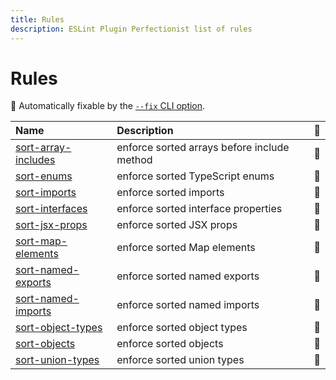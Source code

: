 ```yaml
---
title: Rules
description: ESLint Plugin Perfectionist list of rules
---
```


# Rules

<!-- begin auto-generated rules list -->

🔧 Automatically fixable by the [`--fix` CLI option](https://eslint.org/docs/user-guide/command-line-interface#--fix).

| Name                                              | Description                                 | 🔧  |
| :------------------------------------------------ | :------------------------------------------ | :-- |
| [sort-array-includes](/rules/sort-array-includes) | enforce sorted arrays before include method | 🔧  |
| [sort-enums](/rules/sort-enums)                   | enforce sorted TypeScript enums             | 🔧  |
| [sort-imports](/rules/sort-imports)               | enforce sorted imports                      | 🔧  |
| [sort-interfaces](/rules/sort-interfaces)         | enforce sorted interface properties         | 🔧  |
| [sort-jsx-props](/rules/sort-jsx-props)           | enforce sorted JSX props                    | 🔧  |
| [sort-map-elements](/rules/sort-map-elements)     | enforce sorted Map elements                 | 🔧  |
| [sort-named-exports](/rules/sort-named-exports)   | enforce sorted named exports                | 🔧  |
| [sort-named-imports](/rules/sort-named-imports)   | enforce sorted named imports                | 🔧  |
| [sort-object-types](/rules/sort-object-types)     | enforce sorted object types                 | 🔧  |
| [sort-objects](/rules/sort-objects)               | enforce sorted objects                      | 🔧  |
| [sort-union-types](/rules/sort-union-types)       | enforce sorted union types                  | 🔧  |

<!-- end auto-generated rules list -->
